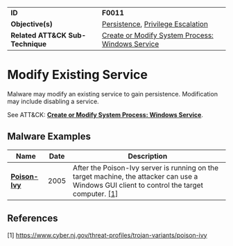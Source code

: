 |||
|---|---|
|**ID**|**F0011**|
|**Objective(s)**|[Persistence](https://github.com/MBCProject/mbc-markdown/tree/master/persistence), [Privilege Escalation](https://github.com/MBCProject/mbc-markdown/tree/master/privilege-escalation)|
|**Related ATT&CK Sub-Technique**|[Create or Modify System Process: Windows Service](https://attack.mitre.org/techniques/T1543/003/)|


Modify Existing Service
=======================
Malware may modify an existing service to gain persistence. Modification may include disabling a service.

See ATT&CK: [**Create or Modify System Process: Windows Service**](https://attack.mitre.org/techniques/T1543/003/).

Malware Examples
----------------
|Name|Date|Description|
|---|---|---|
|[**Poison-Ivy**](https://github.com/MBCProject/mbc-markdown/tree/master/xample-malware/poison-ivy.md)|2005|After the Poison-Ivy server is running on the target machine, the attacker can use a Windows GUI client to control the target computer. [[1]](#1)|

References
----------
<a name="1">[1]</a> https://www.cyber.nj.gov/threat-profiles/trojan-variants/poison-ivy

